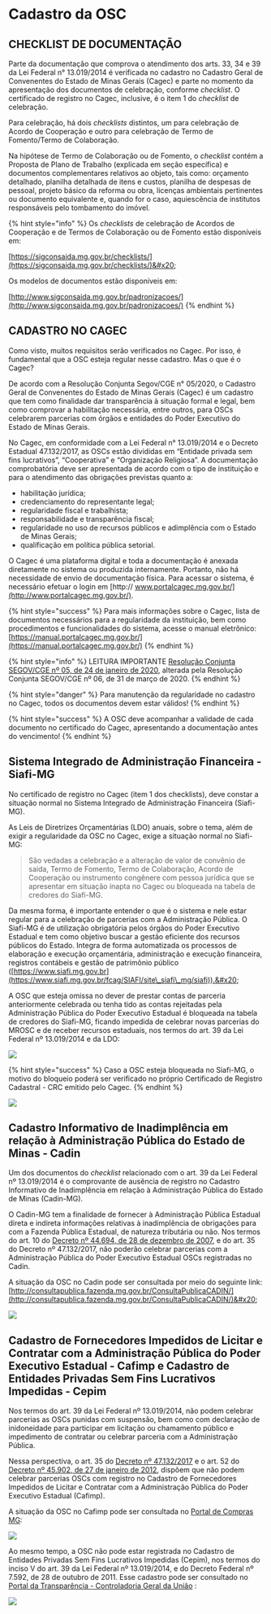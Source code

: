 # Cadastro da OSC

## CHECKLIST DE DOCUMENTAÇÃO

Parte da documentação que comprova o atendimento dos arts. 33, 34 e 39 da Lei Federal n° 13.019/2014 é verificada no cadastro no Cadastro Geral de Convenentes do Estado de Minas Gerais (Cagec) e parte no momento da apresentação dos documentos de celebração, conforme _checklist_. O certificado de registro no Cagec, inclusive, é o item 1 do _checklist_ de celebração.&#x20;

Para celebração, há dois _checklists_ distintos, um para celebração de Acordo de Cooperação e outro para celebração de Termo de Fomento/Termo de Colaboração.

Na hipótese de Termo de Colaboração ou de Fomento, o _checklist_ contém a Proposta de Plano de Trabalho (explicada em seção específica) e documentos complementares relativos ao objeto, tais como: orçamento detalhado, planilha detalhada de itens e custos, planilha de despesas de pessoal, projeto básico da reforma ou obra, licenças ambientais pertinentes ou documento equivalente e, quando for o caso, aquiescência de institutos responsáveis pelo tombamento do imóvel.

{% hint style="info" %}
Os _checklists_ de celebração de Acordos de Cooperação e de Termos de Colaboração ou de Fomento estão disponíveis em:

[https://sigconsaida.mg.gov.br/checklists/](https://sigconsaida.mg.gov.br/checklists/)&#x20;

Os modelos de documentos estão disponíveis em:

[http://www.sigconsaida.mg.gov.br/padronizacoes/](http://www.sigconsaida.mg.gov.br/padronizacoes/)
{% endhint %}

## CADASTRO NO CAGEC

Como visto, muitos requisitos serão verificados no Cagec. Por isso, é fundamental que a OSC esteja regular nesse cadastro. Mas o que é o Cagec?&#x20;

De acordo com a Resolução Conjunta Segov/CGE n° 05/2020, o Cadastro Geral de Convenentes do Estado de Minas Gerais (Cagec) é um cadastro que tem como finalidade dar transparência à situação formal e legal, bem como comprovar a habilitação necessária, entre outros, para OSCs celebrarem parcerias com órgãos e entidades do Poder Executivo do Estado de Minas Gerais.&#x20;

No Cagec, em conformidade com a Lei Federal n° 13.019/2014 e o Decreto Estadual 47.132/2017, as OSCs estão divididas em “Entidade privada sem fins lucrativos”, “Cooperativa” e “Organização Religiosa”. A documentação comprobatória deve ser apresentada de acordo com o tipo de instituição e para o atendimento das obrigações previstas quanto a:

* habilitação jurídica;
* credenciamento do representante legal;
* regularidade fiscal e trabalhista;&#x20;
* responsabilidade e transparência fiscal;
* regularidade no uso de recursos públicos e adimplência com o Estado de Minas Gerais;
* qualificação em política pública setorial.&#x20;

O Cagec é uma plataforma digital e toda a documentação é anexada diretamente no sistema ou produzida internamente. Portanto, não há necessidade de envio de documentação física. Para acessar o sistema, é necessário efetuar o login em [http:// www.portalcagec.mg.gov.br/](http://www.portalcagec.mg.gov.br/).

{% hint style="success" %}
Para mais informações sobre o Cagec, lista de documentos necessários para a regularidade da instituição, bem como procedimentos e funcionalidades do sistema, acesse o manual eletrônico: [https://manual.portalcagec.mg.gov.br/](https://manual.portalcagec.mg.gov.br/)
{% endhint %}

{% hint style="info" %}
LEITURA IMPORTANTE [Resolução Conjunta SEGOV/CGE nº 05, de 24 de janeiro de 2020](http://www.pesquisalegislativa.mg.gov.br/LegislacaoCompleta.aspx?cod=190035\&marc=), alterada pela Resolução Conjunta SEGOV/CGE nº 06, de 31 de março de 2020.
{% endhint %}

{% hint style="danger" %}
Para manutenção da regularidade no cadastro no Cagec, todos os documentos devem estar válidos!
{% endhint %}

{% hint style="success" %}
A OSC deve acompanhar a validade de cada documento no certificado do Cagec, apresentando a documentação antes do vencimento!
{% endhint %}

## Sistema Integrado de Administração Financeira - Siafi-MG

No certificado de registro no Cagec (item 1 dos checklists), deve constar a situação normal no Sistema Integrado de Administração Financeira (Siafi-MG).

As Leis de Diretrizes Orçamentárias (LDO) anuais, sobre o tema, além de exigir a regularidade da OSC no Cagec, exige a situação normal no Siafi-MG:&#x20;

> São vedadas a celebração e a alteração de valor de convênio de saída, Termo de Fomento, Termo de Colaboração, Acordo de Cooperação ou instrumento congênere com pessoa jurídica que se apresentar em situação inapta no Cagec ou bloqueada na tabela de credores do Siafi-MG.&#x20;

Da mesma forma, é importante entender o que é o sistema e nele estar regular para a celebração de parcerias com a Administração Pública. O Siafi-MG é de utilização obrigatória pelos órgãos do Poder Executivo Estadual e tem como objetivo buscar a gestão eficiente dos recursos públicos do Estado. Integra de forma automatizada os processos de elaboração e execução orçamentária, administração e execução financeira, registros contábeis e gestão de patrimônio público ([https://www.siafi.mg.gov.br](https://www.siafi.mg.gov.br/fcag/SIAFI/site\_siafi\_mg/siafi)).&#x20;

A OSC que esteja omissa no dever de prestar contas de parceria anteriormente celebrada ou tenha tido as contas rejeitadas pela Administração Pública do Poder Executivo Estadual é bloqueada na tabela de credores do Siafi-MG, ficando impedida de celebrar novas parcerias do MROSC e de receber recursos estaduais, nos termos do art. 39 da Lei Federal nº 13.019/2014 e da LDO:

![](<../../.gitbook/assets/image (161).png>)

{% hint style="success" %}
Caso a OSC esteja bloqueada no Siafi-MG, o motivo do bloqueio poderá ser verificado no próprio Certificado de Registro Cadastral - CRC emitido pelo Cagec.
{% endhint %}

![](<../../.gitbook/assets/image (1).png>)

## Cadastro Informativo de Inadimplência em relação à Administração Pública do Estado de Minas - Cadin

Um dos documentos do _checklist_ relacionado com o art. 39 da Lei Federal nº 13.019/2014 é o comprovante de ausência de registro no Cadastro Informativo de Inadimplência em relação à Administração Pública do Estado de Minas (Cadin-MG).&#x20;

O Cadin-MG tem a finalidade de fornecer à Administração Pública Estadual direta e indireta informações relativas à inadimplência de obrigações para com a Fazenda Pública Estadual, de natureza tributária ou não. Nos termos do art. 10 do [Decreto nº 44.694, de 28 de dezembro de 2007](https://www.almg.gov.br/consulte/legislacao/completa/completa.html?num=44694\&ano=2007\&tipo=DEC), e do art. 35 do Decreto nº 47.132/2017, não poderão celebrar parcerias com a Administração Pública do Poder Executivo Estadual OSCs registradas no Cadin.&#x20;

A situação da OSC no Cadin pode ser consultada por meio do seguinte link: [http://consultapublica.fazenda.mg.gov.br/ConsultaPublicaCADIN/](http://consultapublica.fazenda.mg.gov.br/ConsultaPublicaCADIN/)&#x20;

![](<../../.gitbook/assets/image (94).png>)

## Cadastro de Fornecedores Impedidos de Licitar e Contratar com a Administração Pública do Poder Executivo Estadual - Cafimp e Cadastro de Entidades Privadas Sem Fins Lucrativos Impedidas - Cepim

Nos termos do art. 39 da Lei Federal nº 13.019/2014, não podem celebrar parcerias as OSCs punidas com suspensão, bem como com declaração de inidoneidade para participar em licitação ou chamamento público e impedimento de contratar ou celebrar parceria com a Administração Pública.&#x20;

Nessa perspectiva, o art. 35 do [Decreto nº 47.132/2017](https://www.almg.gov.br/legislacao-mineira/DEC/47132/2017/) e o art. 52 do [Decreto nº 45.902, de 27 de janeiro de 2012](https://www.almg.gov.br/consulte/legislacao/completa/completa.html?tipo=Dec\&num=45902\&comp=\&ano=2012), dispõem que não podem celebrar parcerias OSCs com registro no Cadastro de Fornecedores Impedidos de Licitar e Contratar com a Administração Pública do Poder Executivo Estadual (Cafimp).&#x20;

A situação da OSC no Cafimp pode ser consultada no [Portal de Compras MG](http://compras.mg.gov.br/):

![](<../../.gitbook/assets/image (525).png>)

Ao mesmo tempo, a OSC não pode estar registrada no Cadastro de Entidades Privadas Sem Fins Lucrativos Impedidas (Cepim), nos termos do inciso V do art. 39 da Lei Federal nº 13.019/2014, e do Decreto Federal nº 7.592, de 28 de outubro de 2011. Esse cadastro pode ser consultado no [Portal da Transparência - Controladoria Geral da União](https://www.portaltransparencia.gov.br/sancoes/cepim?ordenarPor=nome&-\&direcao=asc) :

![](<../../.gitbook/assets/image (381).png>)
